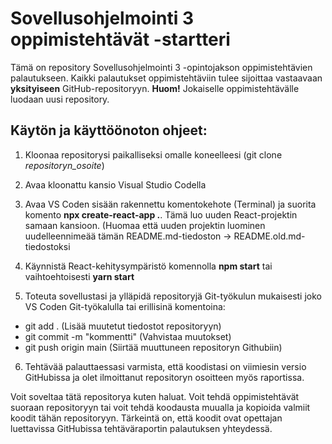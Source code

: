# Sovellusohjelmointi 3 oppimistehtävät -startteri

Tämä on repository Sovellusohjelmointi 3 -opintojakson oppimistehtävien palautukseen. Kaikki palautukset oppimistehtäviin tulee sijoittaa vastaavaan **yksityiseen** GitHub-repositoryyn. **Huom!** Jokaiselle oppimistehtävälle luodaan uusi repository.

## Käytön ja käyttöönoton ohjeet:

1. Kloonaa repositorysi paikalliseksi omalle koneelleesi (git clone *repositoryn_osoite*)

2. Avaa kloonattu kansio Visual Studio Codella

3. Avaa VS Coden sisään rakennettu komentokehote (Terminal) ja suorita komento **npx create-react-app .**. Tämä luo uuden React-projektin samaan kansioon. (Huomaa että uuden projektin luominen uudelleennimeää tämän README.md-tiedoston -> README.old.md-tiedostoksi

4. Käynnistä React-kehitysympäristö komennolla **npm start** tai vaihtoehtoisesti **yarn start**

5. Toteuta sovellustasi ja ylläpidä repositoryjä Git-työkulun mukaisesti joko VS Coden Git-työkalulla tai erillisinä komentoina:

- git add . (Lisää muutetut tiedostot repositoryyn)
- git commit -m "kommentti" (Vahvistaa muutokset)
- git push origin main (Siirtää muuttuneen repositoryn Githubiin)

6. Tehtävää palauttaessasi varmista, että koodistasi on viimiesin versio GitHubissa ja olet ilmoittanut repositoryn osoitteen myös raportissa.

Voit soveltaa tätä repositorya kuten haluat. Voit tehdä oppimistehtävät suoraan repositoryyn tai voit tehdä koodausta muualla ja kopioida valmiit koodit tähän repositoryyn. Tärkeintä on, että koodit ovat opettajan luettavissa GitHubissa tehtäväraportin palautuksen yhteydessä.


